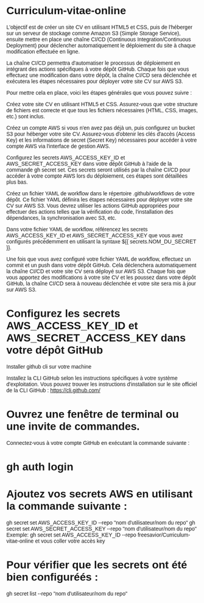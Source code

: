 <style>
body {
  font-family: Arial, sans-serif;
}
</style>


# Curriculum-vitae-online

L'objectif est de créer un site CV en utilisant HTML5 et CSS, puis de l'héberger sur un serveur de stockage comme Amazon S3 (Simple Storage Service), ensuite  mettre en place une chaîne CI/CD (Continuous Integration/Continuous Deployment) pour déclencher automatiquement le déploiement du site à chaque modification effectuée en ligne.

La chaîne CI/CD permettra d'automatiser le processus de déploiement en intégrant des actions spécifiques à votre dépôt GitHub. Chaque fois que vous effectuez une modification dans votre dépôt, la chaîne CI/CD sera déclenchée et exécutera les étapes nécessaires pour déployer votre site CV sur AWS S3.

Pour mettre cela en place, voici les étapes générales que vous pouvez suivre :

 Créez votre site CV en utilisant HTML5 et CSS. Assurez-vous que votre structure de fichiers est correcte et que tous les fichiers nécessaires (HTML, CSS, images, etc.) sont inclus.

Créez un compte AWS si vous n'en avez pas déjà un, puis configurez un bucket S3 pour héberger votre site CV. Assurez-vous d'obtenir les clés d'accès (Access Key) et les informations de secret (Secret Key) nécessaires pour accéder à votre compte AWS via l'interface de gestion AWS.

Configurez les secrets AWS_ACCESS_KEY_ID et AWS_SECRET_ACCESS_KEY dans votre dépôt GitHub à l'aide de la commande gh secret set. Ces secrets seront utilisés par la chaîne CI/CD pour accéder à votre compte AWS lors du déploiement, ces étapes sont détaillées plus bas.

Créez un fichier YAML de workflow dans le répertoire .github/workflows de votre dépôt. Ce fichier YAML définira les étapes nécessaires pour déployer votre site CV sur AWS S3. Vous devrez utiliser les actions GitHub appropriées pour effectuer des actions telles que la vérification du code, l'installation des dépendances, la synchronisation avec S3, etc.

Dans votre fichier YAML de workflow, référencez les secrets AWS_ACCESS_KEY_ID et AWS_SECRET_ACCESS_KEY que vous avez configurés précédemment en utilisant la syntaxe ${{ secrets.NOM_DU_SECRET }}.

Une fois que vous avez configuré votre fichier YAML de workflow, effectuez un commit et un push dans votre dépôt GitHub. Cela déclenchera automatiquement la chaîne CI/CD et votre site CV sera déployé sur AWS S3.
Chaque fois que vous apportez des modifications à votre site CV et les poussez dans votre dépôt GitHub, la chaîne CI/CD sera à nouveau déclenchée et votre site sera mis à jour sur AWS S3.

# Configurez les secrets AWS_ACCESS_KEY_ID et AWS_SECRET_ACCESS_KEY dans votre dépôt GitHub

Installer github cli sur votre machine 

Installez la CLI GitHub selon les instructions spécifiques à votre système d'exploitation. Vous pouvez trouver les instructions d'installation sur le site officiel de la CLI GitHub : https://cli.github.com/

# Ouvrez une fenêtre de terminal ou une invite de commandes.
Connectez-vous à votre compte GitHub en exécutant la commande suivante :
# gh auth login

# Ajoutez vos secrets AWS en utilisant la commande suivante :
gh secret set AWS_ACCESS_KEY_ID --repo "nom d'utilisateur/nom du repo" 
gh secret set AWS_SECRET_ACCESS_KEY --repo "nom d'utilisateur/nom du repo"  
Exemple: gh secret set AWS_ACCESS_KEY_ID --repo freesavior/Curriculum-vitae-online
et vous coller votre accès key 

# Pour vérifier que les secrets ont été bien configuréés :
gh secret list --repo "nom d'utilisateur/nom du repo"                  

